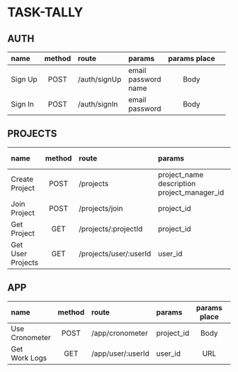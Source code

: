 
# TASK-TALLY
## AUTH 
| name    | method | route        | params                        | params place |      |
| :------ | :----: | :----------- | :---------------------------- | :----------: | :--- |
| Sign Up |  POST  | /auth/signUp | email <br> password <br> name |     Body     |      |
| Sign In |  POST  | /auth/signIn | email <br> password           |     Body     |      |

## PROJECTS
| name                   | method | route                  | params                                                | params place |      |
| :--------------------- | :----: | :--------------------- | :---------------------------------------------------- | :----------: | :--- |
| Create <br> Project    |  POST  | /projects              | project_name <br> description <br> project_manager_id |     Body     |      |
| Join <br> Project      |  POST  | /projects/join         | project_id                                            |     Body     |      |
| Get <br> Project       |  GET   | /projects/:projectId   | project_id                                            |     URL      |      |
| Get User <br> Projects |  GET   | /projects/user/:userId | user_id                                               |     URL      |      |

## APP
| name                | method | route             | params     | params place |      |
| :------------------ | :----: | :---------------- | :--------- | :----------: | :--- |
| Use <br> Cronometer |  POST  | /app/cronometer   | project_id |     Body     |      |
| Get <br> Work Logs  |  GET   | /app/user/:userId | user_id    |     URL      |      |
